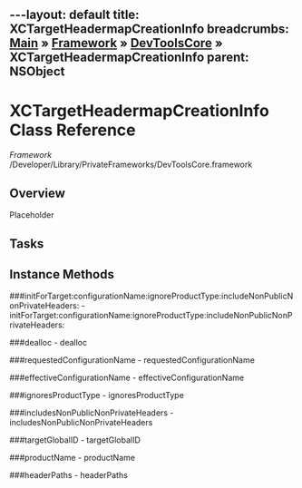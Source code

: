 ---layout: default
title: XCTargetHeadermapCreationInfo
breadcrumbs: <a href="/index.html">Main</a> &raquo; <a href="/Frameworks.html">Framework</a> &raquo; <a href="/Frameworks/DevToolsCore.html">DevToolsCore</a> &raquo; XCTargetHeadermapCreationInfo
parent: NSObject 
---
# XCTargetHeadermapCreationInfo Class Reference

*Framework* /Developer/Library/PrivateFrameworks/DevToolsCore.framework

## Overview

Placeholder

## Tasks

## Instance Methods

<a name="-initForTarget:configurationName:ignoreProductType:includeNonPublicNonPrivateHeaders:"></a>
###initForTarget:configurationName:ignoreProductType:includeNonPublicNonPrivateHeaders:
    - initForTarget:configurationName:ignoreProductType:includeNonPublicNonPrivateHeaders:

<a name="-dealloc"></a>
###dealloc
    - dealloc

<a name="-requestedConfigurationName"></a>
###requestedConfigurationName
    - requestedConfigurationName

<a name="-effectiveConfigurationName"></a>
###effectiveConfigurationName
    - effectiveConfigurationName

<a name="-ignoresProductType"></a>
###ignoresProductType
    - ignoresProductType

<a name="-includesNonPublicNonPrivateHeaders"></a>
###includesNonPublicNonPrivateHeaders
    - includesNonPublicNonPrivateHeaders

<a name="-targetGlobalID"></a>
###targetGlobalID
    - targetGlobalID

<a name="-productName"></a>
###productName
    - productName

<a name="-headerPaths"></a>
###headerPaths
    - headerPaths

